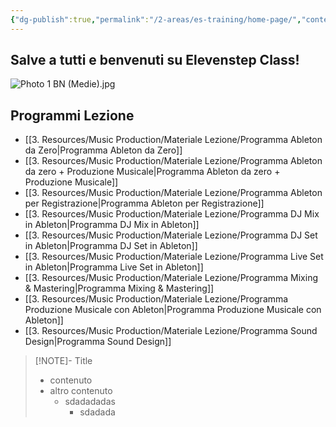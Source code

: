 ```yaml
---
{"dg-publish":true,"permalink":"/2-areas/es-training/home-page/","contentClasses":"center","tags":["gardenEntry"]}
---
```



## Salve a tutti e benvenuti su Elevenstep Class!

![Photo 1 BN (Medie).jpg](/img/user/3.%20Resources/Images/Photo%201%20BN%20(Medie).jpg)

## Programmi Lezione

- [[3. Resources/Music Production/Materiale Lezione/Programma Ableton da Zero\|Programma Ableton da Zero]]
- [[3. Resources/Music Production/Materiale Lezione/Programma Ableton da zero + Produzione Musicale\|Programma Ableton da zero + Produzione Musicale]]
- [[3. Resources/Music Production/Materiale Lezione/Programma Ableton per Registrazione\|Programma Ableton per Registrazione]]
- [[3. Resources/Music Production/Materiale Lezione/Programma DJ Mix in Ableton\|Programma DJ Mix in Ableton]]
- [[3. Resources/Music Production/Materiale Lezione/Programma DJ Set in Ableton\|Programma DJ Set in Ableton]]
- [[3. Resources/Music Production/Materiale Lezione/Programma Live Set in Ableton\|Programma Live Set in Ableton]]
- [[3. Resources/Music Production/Materiale Lezione/Programma Mixing & Mastering\|Programma Mixing & Mastering]]
- [[3. Resources/Music Production/Materiale Lezione/Programma Produzione Musicale con Ableton\|Programma Produzione Musicale con Ableton]]
- [[3. Resources/Music Production/Materiale Lezione/Programma Sound Design\|Programma Sound Design]]


> [!NOTE]- Title
> - contenuto
> - altro contenuto
> 	- sdadadadas
> 		- sdadada
